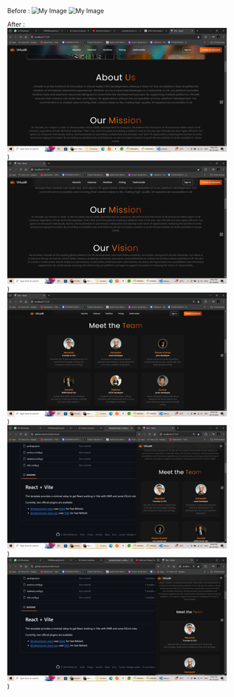 Before :
![My Image]((https://github.com/PAVANbingi/AboutUs/blob/main/src/assets/Screenshot%20(3047).png))
![My Image]((https://github.com/PAVANbingi/AboutUs/blob/main/src/assets/Screenshot%20(3048).png))

After :
![My Image](https://github.com/PAVANbingi/AboutUs/blob/main/src/assets/Screenshot%20(3039).png))
![My Image](https://github.com/PAVANbingi/AboutUs/blob/main/src/assets/Screenshot%20(3041).png))
![My Image](https://github.com/PAVANbingi/AboutUs/blob/main/src/assets/Screenshot%20(3042).png))
![My Image](https://github.com/PAVANbingi/AboutUs/blob/main/src/assets/Screenshot%20(3043).png))
![My Image](https://github.com/PAVANbingi/AboutUs/blob/main/src/assets/Screenshot%20(3045).png))
